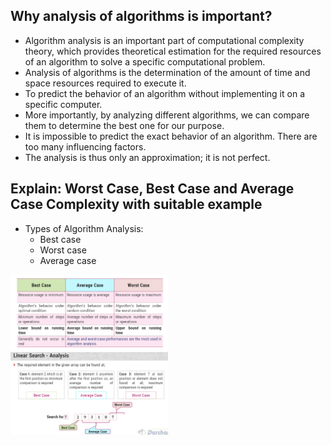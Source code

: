 ## Why analysis of algorithms is important? 

- Algorithm analysis is an important part of computational complexity theory, which provides theoretical estimation for the required resources of an algorithm to solve a specific computational problem.
- Analysis of algorithms is the determination of the amount of time and space resources required to execute it.
- To predict the behavior of an algorithm without implementing it on a specific computer.
- More importantly, by analyzing different algorithms, we can compare them to determine the best one for our purpose.
- It is impossible to predict the exact behavior of an algorithm. There are too many influencing factors.
- The analysis is thus only an approximation; it is not perfect.

## Explain: Worst Case, Best Case and Average Case Complexity with suitable example

- Types of Algorithm Analysis:
  - Best case 
  - Worst case
  - Average case

<img src="https://github.com/Jaydeep990/ADA/blob/main/PNG/2.1.png" width=50%>
<img src="https://github.com/Jaydeep990/ADA/blob/main/PNG/2.2.png" width=50%>
